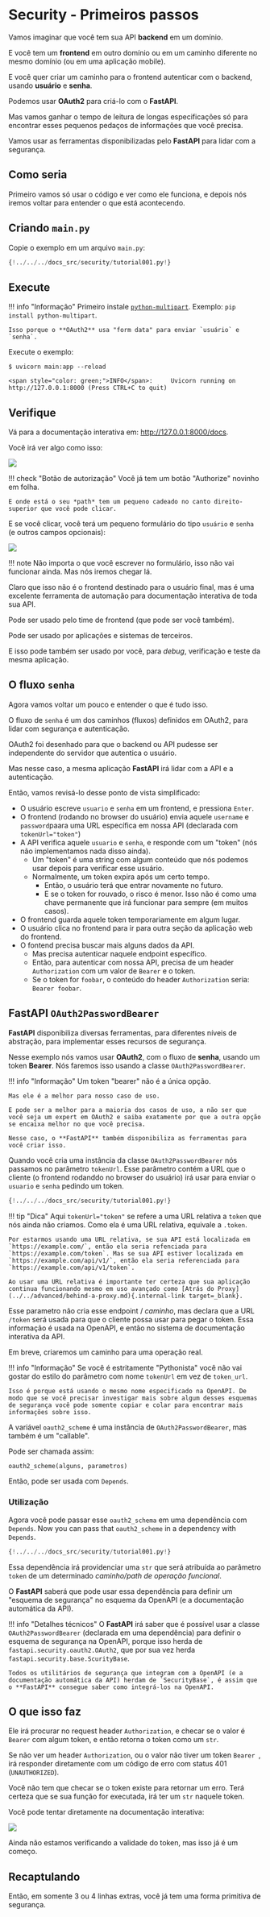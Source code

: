 # Security - Primeiros passos

Vamos imaginar que você tem sua API **backend** em um domínio.

E você tem um **frontend** em outro domínio ou em um caminho diferente no mesmo domínio (ou em uma aplicação mobile).

E você quer criar um caminho para o frontend autenticar com o backend, usando **usuário** e **senha**.

Podemos usar **OAuth2** para criá-lo com o **FastAPI**.

Mas vamos ganhar o tempo de leitura de longas especificações só para encontrar esses pequenos pedaços de informações que você precisa.

Vamos usar as ferramentas disponibilizadas pelo **FastAPI** para lidar com a segurança.

## Como seria

Primeiro vamos só usar o código e ver como ele funciona, e depois nós iremos voltar para entender o que está acontecendo.

## Criando `main.py`

Copie o exemplo em um arquivo `main.py`:

```Python
{!../../../docs_src/security/tutorial001.py!}
```

## Execute

!!! info "Informação"
    Primeiro instale <a href="https://andrew-d.github.io/python-multipart/" class="external-link" target="_blank">`python-multipart`</a>.
    Exemplo: `pip install python-multipart`.

    Isso porque o **OAuth2** usa "form data" para enviar `usuário` e `senha`.

Execute o exemplo:

<div class="termy">

```console
$ uvicorn main:app --reload

<span style="color: green;">INFO</span>:     Uvicorn running on http://127.0.0.1:8000 (Press CTRL+C to quit)
```

</div>

## Verifique

Vá para a documentação interativa em: <a href="http://127.0.0.1:8000/docs" class="external-link" target="_blank">http://127.0.0.1:8000/docs</a>.

Você irá ver algo como isso:

<img src="/img/tutorial/security/image01.png">

!!! check "Botão de autorização"
    Você já tem um botão "Authorize" novinho em folha.

    E onde está o seu *path* tem um pequeno cadeado no canto direito-superior que você pode clicar.

E se você clicar, você terá um pequeno formulário do tipo `usuário` e `senha` (e outros campos opcionais):

<img src="/img/tutorial/security/image02.png">

!!! note
    Não importa o que você escrever no formulário, isso não vai funcionar ainda. Mas nós iremos chegar lá.

Claro que isso não é o frontend destinado para o usuário final, mas é uma excelente ferramenta de automação para documentação interativa de toda sua API.

Pode ser usado pelo time de frontend (que pode ser você também).

Pode ser usado por aplicações e sistemas de terceiros.

E isso pode também ser usado por você, para _debug_, verificação e teste da mesma aplicação.

## O fluxo `senha`

Agora vamos voltar um pouco e entender o que é tudo isso.

O fluxo de `senha` é um dos caminhos (fluxos) definidos em OAuth2, para lidar com segurança e autenticação.

OAuth2 foi desenhado para que o backend ou API pudesse ser independente do servidor que autentica o usuário.

Mas nesse caso, a mesma aplicação **FastAPI** irá lidar com a API e a autenticação.

Então, vamos revisá-lo desse ponto de vista simplificado:
* O usuário escreve `usuario` e `senha` em um frontend, e pressiona `Enter`.
* O frontend (rodando no browser do usuário) envia aquele `username` e `password`paara uma URL específica em nossa API (declarada com `tokenUrl="token"`)
* A API verifica aquele `usuario` e `senha`, e responde com um "token" (nós não implementamos nada disso ainda).
    * Um "token" é uma string com algum conteúdo que nós podemos usar depois para verificar esse usuário.
    * Normalmente, um token expira após um certo tempo.
        * Então, o usuário terá que entrar novamente no futuro.
        * E se o token for rouvado, o risco é menor. Isso não é como uma chave permanente que irá funcionar para sempre (em muitos casos).
* O frontend guarda aquele token temporariamente em algum lugar.
* O usuário clica no frontend para ir para outra seção da aplicação web do frontend.
* O fontend precisa buscar mais alguns dados da API.
    * Mas precisa autenticar naquele endpoint específico.
    * Então, para autenticar com nossa API, precisa de um header `Authorization` com um valor de `Bearer` e o token.
    * Se o token for `foobar`, o conteúdo do header `Authorization` seria: `Bearer foobar`.

## **FastAPI** `OAuth2PasswordBearer`

**FastAPI** disponibiliza diversas ferramentas, para diferentes níveis de abstração, para implementar esses recursos de segurança.

Nesse exemplo nós vamos usar **OAuth2**, com o fluxo de **senha**, usando um token **Bearer**. Nós faremos isso usando a classe `OAuth2PasswordBearer`.

!!! info "Informação"
    Um token "bearer" não é a única opção.

    Mas ele é a melhor para nosso caso de uso.

    E pode ser a melhor para a maioria dos casos de uso, a não ser que você seja um expert em OAuth2 e saiba exatamente por que a outra opção se encaixa melhor no que você precisa.

    Nesse caso, o **FastAPI** também disponibiliza as ferramentas para você criar isso.

Quando você cria uma instância da classe `OAuth2PasswordBearer` nós passamos no parâmetro `tokenUrl`. Esse parâmetro contém a URL que o cliente (o frontend rodanddo no browser do usuário) irá usar para enviar o `usuario` e `senha` pedindo um token.

```Python hl_lines="6"
{!../../../docs_src/security/tutorial001.py!}
```

!!! tip "Dica"
    Aqui `tokenUrl="token"` se refere a uma URL relativa a `token` que nós ainda não criamos. Como ela é uma URL relativa, equivale a `.token`.

    Por estarmos usando uma URL relativa, se sua API está localizada em `https://example.com/`, então ela seria refenciada para `https://example.com/token`. Mas se sua API estiver localizada em `https://example.com/api/v1/`, então ela seria referenciada para `https://example.com/api/v1/token`.

    Ao usar uma URL relativa é importante ter certeza que sua aplicação continua funcionando mesmo em uso avançado como [Atrás do Proxy](../../advanced/behind-a-proxy.md){.internal-link target=_blank}.

Esse parametro não cria esse endpoint / *caminho*, mas declara que a URL `/token` será usada para que o cliente possa usar para pegar o token. Essa informação é usada na OpenAPI, e então no sistema de documentação interativa da API.

Em breve, criaremos um caminho para uma operação real.

!!! info "Informação"
    Se você é estritamente "Pythonista" você não vai gostar do estilo do parâmetro com nome `tokenUrl` em vez de `token_url`.

    Isso é porque está usando o mesmo nome especificado na OpenAPI. De modo que se você precisar investigar mais sobre algum desses esquemas de segurança você pode somente copiar e colar para encontrar mais informações sobre isso.

A variável `oauth2_scheme` é uma instância de `OAuth2PasswordBearer`, mas também é um "callable".

Pode ser chamada assim:

```Python
oauth2_scheme(alguns, parametros)
```

Então, pode ser usada com `Depends`.

### Utilização

Agora você pode passar esse `oauth2_schema` em uma dependência com `Depends`.
Now you can pass that `oauth2_scheme` in a dependency with `Depends`.

```Python hl_lines="10"
{!../../../docs_src/security/tutorial001.py!}
```

Essa dependência irá providenciar uma `str` que será atribuída ao parâmetro `token` de um determinado *caminho/path de operação funcional*.

O **FastAPI** saberá que pode usar essa dependência para definir um "esquema de segurança" no esquema da OpenAPI (e a documentação automática da API).

!!! info "Detalhes técnicos"
    O **FastAPI** irá saber que é possível usar a classe `OAuth2PasswordBearer` (declarada em uma dependência) para definir o esquema de segurança na OpenAPI, porque isso herda de `fastapi.security.oauth2.OAuth2`, que por sua vez herda `fastapi.security.base.ScurityBase`.

    Todos os utilitários de segurança que integram com a OpenAPI (e a documentação automática da API) herdam de `SecurityBase`, é assim que o **FastAPI** consegue saber como integrá-los na OpenAPI.
## O que isso faz

Ele irá procurar no request header `Authorization`,  e checar se o valor é `Bearer` com algum token, e então retorna o token como um `str`.

Se não ver um header `Authorization`, ou o valor não tiver um token `Bearer `, irá responder diretamente com um código de erro com status 401 (`UNAUTHORIZED`).

Você não tem que checar se o token existe para retornar um erro. Terá certeza que se sua função for executada, irá ter um `str` naquele token.

Você pode tentar diretamente na documentação interativa:

<img src="/img/tutorial/security/image03.png">

Ainda não estamos verificando a validade do token, mas isso já é um começo.

## Recaptulando

Então, em somente 3 ou 4 linhas extras, você já tem uma forma primitiva de segurança.
